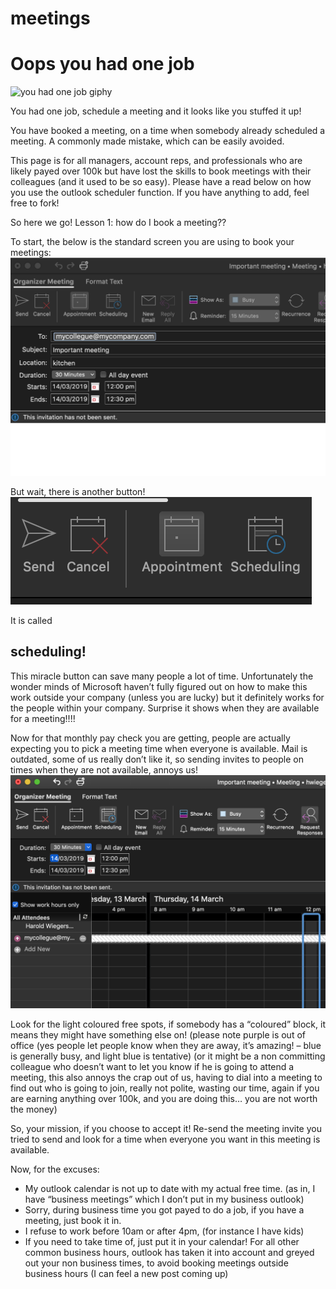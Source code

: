 # meetings
<h1>Oops you had one job</h1>

![you had one job giphy](https://media.giphy.com/media/OA7lSFiRw0gyA/giphy.gif)

You had one job, schedule a meeting and it looks like you stuffed it up!

You have booked a meeting, on a time when somebody already scheduled a meeting.  A commonly made mistake, which can be easily avoided.

This page is for all managers, account reps, and professionals who are likely payed over 100k but have lost the skills to book meetings with their colleagues (and it used to be so easy).  Please have a read below on how you use the outlook scheduler function. If you have anything to add, feel free to fork!

So here we go! Lesson 1: how do I book a meeting??

To start, the below is the standard screen you are using to book your meetings:
<br>
![new meeting](meet1.png)

But wait, there is another button!
<br>
![scheduling](meet2.png)

It is called <h2>scheduling!</h2> This miracle button can save many people a lot of time. Unfortunately the wonder minds of Microsoft haven’t fully figured out on how to make this work outside your company (unless you are lucky) but it definitely works for the people within your company. Surprise it shows when they are available for a meeting!!!!

Now for that monthly pay check you are getting, people are actually expecting you to pick a meeting time when everyone is available. Mail is outdated, some of us really don’t like it, so sending invites to people on times when they are not available, annoys us!
<br>
![schedulingview](meet3.png)

Look for the light coloured free spots, if somebody has a “coloured” block, it means they might have something else on! (please note purple is out of office (yes people let people know when they are away, it’s amazing! – blue is generally busy, and light blue is tentative) (or it might be a non committing colleague who doesn’t want to let you know if he is going to attend a meeting, this also annoys the crap out of us, having to dial into a meeting to find out who is going to join, really not polite, wasting our time, again if you are earning anything over 100k, and you are doing this… you are not worth the money)

So, your mission, if you choose to accept it! Re-send the meeting invite you tried to send and look for a time when everyone you want in this meeting is available.

Now, for the excuses:
-	My outlook calendar is not up to date with my actual free time. (as in, I have “business meetings” which I don’t put in my business outlook)
-	Sorry, during business time you got payed to do a job, if you have a meeting, just book it in.
-	I refuse to work before 10am or after 4pm, (for instance I have kids)
-	If you need to take time of, just put it in your calendar! For all other common business hours, outlook has taken it into account and greyed out your non business times, to avoid booking meetings outside business hours (I can feel a new post coming up)
